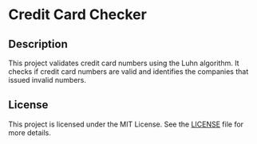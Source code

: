 # Credit Card Checker

## Description
This project validates credit card numbers using the Luhn algorithm. It checks if credit card numbers are valid and identifies the companies that issued invalid numbers.

## License
This project is licensed under the MIT License. See the [LICENSE](LICENSE) file for more details.

